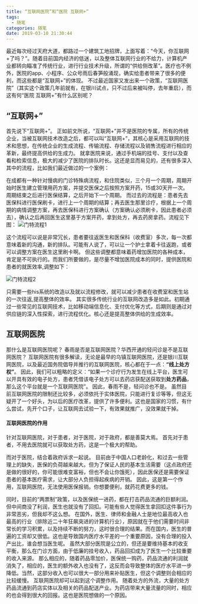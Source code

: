 ```yaml
---
title: “互联网医院”和“医院 互联网+”
tags:
  - 随笔
categories: 随笔
date: 2019-03-10 21:30:44
---
```



最近每次经过天府大道，都路过一个建筑工地招牌，上面写着：“今天，你互联网+了吗？”。随着目前国内经济的低迷，以及整体互联网行业的不给力，计算机产业都转向瞄准了传统行业，进行行业技术升级，所谓的“供给侧改革”。医疗也不例外，医院的app、小程序、公众号雨后春笋般涌现，确实给患者带来了很多的便利，而这些都是“互联网+”的体现。 
不过最近国家又发出来一个政策，“互联网医院”（其实这个政策几年前就有，在银川试点，只不过后来被叫停，去年重启），而这有何“医院 互联网+”有什么区别呢？
<!-- more -->

## “互联网+”

首先说下“互联网+”。
正如前文所说，“互联网+”并不是医院的专属，所有的传统企业，当被互联网技术改造之后，都可以叫“互联网+”，其核心是采用互联网的技术和思想，在传统企业的生成流程、传输流程、存储流程以及销售流程进行相应的革新，最终提高供给的生成力。 就拿医院来说，通过手机端的挂号、支付以及查看和检索信息，极大的减少了医院的排队时长。这还是显而易见的，还有很多深入其中的流程，比如我们最近做过的一个案例：

在成都有一种针对慢病的门诊特殊病流程，和住院类似，三个月一个周期，周期开始时医生建立管理用药方案，并提交医保之后按照方案开药，15或30天开一次。周期结束之后进行医保结算，之后开始下一个周期。
而过去的流程是：患者先去医保科进行医保刷卡，进行上一个周期的结算；再去医生那里诊疗，根据上一个周期的病情调整方案，再去医保科进行方案确认（方案确认必须刷卡，因此患者必须去），确认之后再回医生这里基于方案开药，拿到处方，再去药房拿药。流程见下图：
![门特流程1](/images/门特1.png)

这个流程可以说是非常冗长，患者要往返医生和医保科（收费室）多次，每一次都意味着新的沟通，新的排队。可能有人说了，可以让一个护士拿着卡往返跑，或者可以调整方案在医生这里刷卡啊。  但这些调整都意味着药增加医院的各种成本，肯定是不可执行的。而我们所要做的，是尽量不增加医院成本的同时，提供医院和患者的就医效率,调整如下：

![门特流程2](/images/门特2.png)

只需要一些his系统的改造以及就以流程修改，就可以减少患者在收费室和医生站的一次往返,提高整体的效率。
其实很多传统行业的互联网改造多是如此。初期通过一些常见的互联网技术，比如移动端信息化、支付优化等方式，后期则是通过对供应链的深入性探索，进行流程优化。核心还是提高整体供给的生成效率。

## 互联网医院
那什么是互联网医院呢？
春雨是否是互联网医院？华西开通的轻问诊是不是互联网医院？
互联网医院有很多解读，无论是最早的乌镇互联网医院，还是银川互联网医院，以及最近国务院倡导并推行的互联网医院，核心都在于一点：**“线上处方权”**。
因此，我们可以粗略的定义：“如果一个诊疗行为发生在线上平台，医生可以开具有效的电子处方，患者凭借该电子处方可以去药店获配送获取到**处方药品**，那么这个平台就是一个互联网医院”。
因此，春雨不是，轻问诊也不是。
虽然目前互联网医院的限制还比较多，必须依托于实体医院，只能进行复诊等等，但这无疑开了一个好头，为以后的医疗改革，提供了许多便利。这也是国家的习惯，有什么尝试，先开个口子，让互联网去试验一下，有效果就推广，没效果就干掉。

#### 互联网医院的作用
针对互联网医院，对于患者，对于医院，对于政府，都是善莫大焉。
首先对于患者，不用去医院就可以获取处方药，这是一个极大的帮助。

而对于医院，结合着政府诉求一起说。
目前由于中国人口老龄化，和过去一些管理上的缺失，医保的负荷越来越大。但为了保证人民的基本生活需要（这点政府还是做的很好的，你可能很难变富裕，但也不会让你饿死），因此医保还是需要保证患者的基本医疗需求，让大部分人负担得起疾病的开销。
因此，这是第一个作用，互联网医院，无法使用医保报销。你想要便利，就药花费更多的钱。

同时，目前的“两票制”政策，以及医保统一进药，都在打击药品流通的巨额利润。但中间商没了利润，医生也就没有了回扣。可能有些人觉得医生拿回扣这件事行为非常恶劣，但我却不这么想。 
在国外，医生、律师和金融人士是地位最高收入也最高的行业（排除近二十年狂飙突进的计算机行业），原因就在于他们需要时间非常长的学习积累，以及持续不断的努力，这时很合理的结果。而在国内，医生的普遍的工资却又很低。这也是导致国内医疗水平差的一个重要原因，没有合理的投入产出比，谁会想当医生呢。 
虽然大部分医院是公立的，但还是要维持基本的收支平衡，那么在门诊方面，由于低廉的挂号收入，药品回扣成为了医生一个比较重要的收入来源。
那么相应的，随着药品零加价，医保统一购药，药品流通的利润就消失了，相应的，医生的额外收入也没有了，这反而会导致整体的医疗水平进一步降低。当然，这部分收入也可以很大一部分用来补贴医生，但这个调整则会相应的比较缓慢。
互联网医院却可以起到这个调整作用。 随着处方的外流，大量的处方药品流通到药店实体以及相关的药品配送产业。为药店带来大量流量的同时，相应的也会得到很大的回报。这也是医院想做的一个原因。

